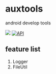 # auxtools
android develop tools

[![](https://jitpack.io/v/zhoushengming/auxtools.svg)](https://jitpack.io/#zhoushengming/auxtools)
[![API](https://img.shields.io/badge/API-14%2B-brightgreen.svg?style=flat)](https://android-arsenal.com/api?level=14)


## feature list

1. Logger
2. FileUtil
